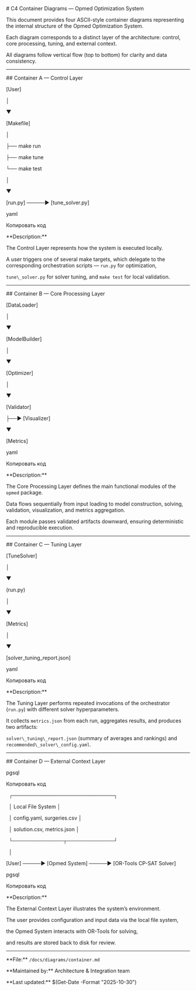 \# C4 Container Diagrams — Opmed Optimization System



This document provides four ASCII-style container diagrams representing the internal structure of the Opmed Optimization System.  

Each diagram corresponds to a distinct layer of the architecture: control, core processing, tuning, and external context.  

All diagrams follow vertical flow (top to bottom) for clarity and data consistency.



---



\## Container A — Control Layer



\[User]

│

▼

\[Makefile]

│

├── make run

├── make tune

└── make test

│

▼

\[run.py] ─────▶ \[tune\_solver.py]



yaml

Копировать код



\*\*Description:\*\*  

The Control Layer represents how the system is executed locally.  

A user triggers one of several make targets, which delegate to the corresponding orchestration scripts — `run.py` for optimization,  

`tune\_solver.py` for solver tuning, and `make test` for local validation.



---



\## Container B — Core Processing Layer



\[DataLoader]

│

▼

\[ModelBuilder]

│

▼

\[Optimizer]

│

▼

\[Validator]

├──▶ \[Visualizer]

▼

\[Metrics]



yaml

Копировать код



\*\*Description:\*\*  

The Core Processing Layer defines the main functional modules of the `opmed` package.  

Data flows sequentially from input loading to model construction, solving, validation, visualization, and metrics aggregation.  

Each module passes validated artifacts downward, ensuring deterministic and reproducible execution.



---



\## Container C — Tuning Layer



\[TuneSolver]

│

▼

(run.py)

│

▼

\[Metrics]

│

▼

\[solver\_tuning\_report.json]



yaml

Копировать код



\*\*Description:\*\*  

The Tuning Layer performs repeated invocations of the orchestrator (`run.py`) with different solver hyperparameters.  

It collects `metrics.json` from each run, aggregates results, and produces two artifacts:  

`solver\_tuning\_report.json` (summary of averages and rankings) and `recommended\_solver\_config.yaml`.



---



\## Container D — External Context Layer



pgsql

Копировать код

&nbsp;    ┌────────────────────────────┐

&nbsp;    │      Local File System     │

&nbsp;    │ config.yaml, surgeries.csv │

&nbsp;    │ solution.csv, metrics.json │

&nbsp;    └──────────────┬─────────────┘

&nbsp;                   │

\[User] ─────▶ \[Opmed System] ─────▶ \[OR-Tools CP-SAT Solver]



pgsql

Копировать код



\*\*Description:\*\*  

The External Context Layer illustrates the system’s environment.  

The user provides configuration and input data via the local file system,  

the Opmed System interacts with OR-Tools for solving,  

and results are stored back to disk for review.



---



\*\*File:\*\* `/docs/diagrams/container.md`  

\*\*Maintained by:\*\* Architecture \& Integration team  

\*\*Last updated:\*\* $(Get-Date -Format "2025-10-30")

